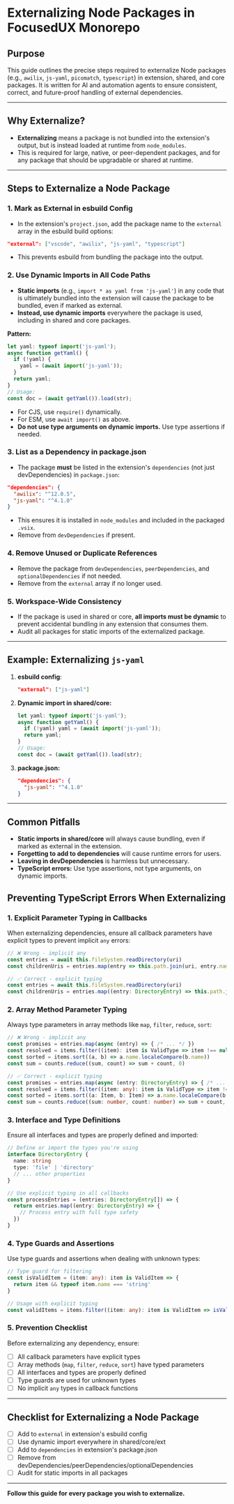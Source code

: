# Externalizing Node Packages in FocusedUX Monorepo

## Purpose
This guide outlines the precise steps required to externalize Node packages (e.g., `awilix`, `js-yaml`, `picomatch`, `typescript`) in extension, shared, and core packages. It is written for AI and automation agents to ensure consistent, correct, and future-proof handling of external dependencies.

---

## Why Externalize?
- **Externalizing** means a package is not bundled into the extension's output, but is instead loaded at runtime from `node_modules`.
- This is required for large, native, or peer-dependent packages, and for any package that should be upgradable or shared at runtime.

---

## Steps to Externalize a Node Package

### 1. **Mark as External in esbuild Config**
- In the extension's `project.json`, add the package name to the `external` array in the esbuild build options:

```json
"external": ["vscode", "awilix", "js-yaml", "typescript"]
```
- This prevents esbuild from bundling the package into the output.

### 2. **Use Dynamic Imports in All Code Paths**
- **Static imports** (e.g., `import * as yaml from 'js-yaml'`) in any code that is ultimately bundled into the extension will cause the package to be bundled, even if marked as external.
- **Instead, use dynamic imports** everywhere the package is used, including in shared and core packages.

**Pattern:**
```ts
let yaml: typeof import('js-yaml');
async function getYaml() {
  if (!yaml) {
    yaml = (await import('js-yaml'));
  }
  return yaml;
}
// Usage:
const doc = (await getYaml()).load(str);
```
- For CJS, use `require()` dynamically.
- For ESM, use `await import()` as above.
- **Do not use type arguments on dynamic imports.** Use type assertions if needed.

### 3. **List as a Dependency in package.json**
- The package **must** be listed in the extension's `dependencies` (not just devDependencies) in `package.json`:

```json
"dependencies": {
  "awilix": "^12.0.5",
  "js-yaml": "^4.1.0"
}
```
- This ensures it is installed in `node_modules` and included in the packaged `.vsix`.
- Remove from `devDependencies` if present.

### 4. **Remove Unused or Duplicate References**
- Remove the package from `devDependencies`, `peerDependencies`, and `optionalDependencies` if not needed.
- Remove from the `external` array if no longer used.

### 5. **Workspace-Wide Consistency**
- If the package is used in shared or core, **all imports must be dynamic** to prevent accidental bundling in any extension that consumes them.
- Audit all packages for static imports of the externalized package.

---

## Example: Externalizing `js-yaml`

1. **esbuild config**:
   ```json
   "external": ["js-yaml"]
   ```
2. **Dynamic import in shared/core:**
   ```ts
   let yaml: typeof import('js-yaml');
   async function getYaml() {
     if (!yaml) yaml = (await import('js-yaml'));
     return yaml;
   }
   // Usage:
   const doc = (await getYaml()).load(str);
   ```
3. **package.json:**
   ```json
   "dependencies": {
     "js-yaml": "^4.1.0"
   }
   ```

---

## Common Pitfalls
- **Static imports in shared/core** will always cause bundling, even if marked as external in the extension.
- **Forgetting to add to dependencies** will cause runtime errors for users.
- **Leaving in devDependencies** is harmless but unnecessary.
- **TypeScript errors:** Use type assertions, not type arguments, on dynamic imports.

## Preventing TypeScript Errors When Externalizing

### 1. **Explicit Parameter Typing in Callbacks**
When externalizing dependencies, ensure all callback parameters have explicit types to prevent implicit `any` errors:

```ts
// ❌ Wrong - implicit any
const entries = await this.fileSystem.readDirectory(uri)
const childrenUris = entries.map(entry => this.path.join(uri, entry.name))

// ✅ Correct - explicit typing
const entries = await this.fileSystem.readDirectory(uri)
const childrenUris = entries.map((entry: DirectoryEntry) => this.path.join(uri, entry.name))
```

### 2. **Array Method Parameter Typing**
Always type parameters in array methods like `map`, `filter`, `reduce`, `sort`:

```ts
// ❌ Wrong - implicit any
const promises = entries.map(async (entry) => { /* ... */ })
const resolved = items.filter((item): item is ValidType => item !== null)
const sorted = items.sort((a, b) => a.name.localeCompare(b.name))
const sum = counts.reduce((sum, count) => sum + count, 0)

// ✅ Correct - explicit typing
const promises = entries.map(async (entry: DirectoryEntry) => { /* ... */ })
const resolved = items.filter((item: any): item is ValidType => item !== null)
const sorted = items.sort((a: Item, b: Item) => a.name.localeCompare(b.name))
const sum = counts.reduce((sum: number, count: number) => sum + count, 0)
```

### 3. **Interface and Type Definitions**
Ensure all interfaces and types are properly defined and imported:

```ts
// Define or import the types you're using
interface DirectoryEntry {
  name: string
  type: 'file' | 'directory'
  // ... other properties
}

// Use explicit typing in all callbacks
const processEntries = (entries: DirectoryEntry[]) => {
  return entries.map((entry: DirectoryEntry) => {
    // Process entry with full type safety
  })
}
```

### 4. **Type Guards and Assertions**
Use type guards and assertions when dealing with unknown types:

```ts
// Type guard for filtering
const isValidItem = (item: any): item is ValidItem => {
  return item && typeof item.name === 'string'
}

// Usage with explicit typing
const validItems = items.filter((item: any): item is ValidItem => isValidItem(item))
```

### 5. **Prevention Checklist**
Before externalizing any dependency, ensure:
- [ ] All callback parameters have explicit types
- [ ] Array methods (`map`, `filter`, `reduce`, `sort`) have typed parameters
- [ ] All interfaces and types are properly defined
- [ ] Type guards are used for unknown types
- [ ] No implicit `any` types in callback functions

---

## Checklist for Externalizing a Node Package
- [ ] Add to `external` in extension's esbuild config
- [ ] Use dynamic import everywhere in shared/core/ext
- [ ] Add to `dependencies` in extension's package.json
- [ ] Remove from devDependencies/peerDependencies/optionalDependencies
- [ ] Audit for static imports in all packages

---

**Follow this guide for every package you wish to externalize.** 